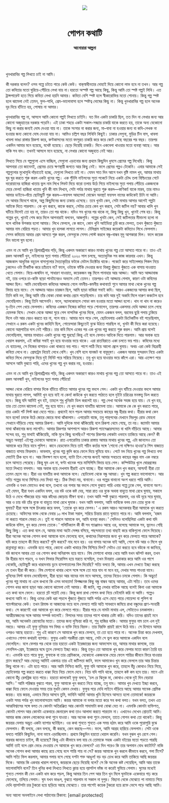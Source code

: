 <div align=center>
<img src=https://images.prothomalo.com/prothomalo-bangla/2021-01/1d75151c-eff9-4e9f-ac28-aebc4618d00f/palo_bangla_og.png />
<br><br>
<h1>গোপন কথাটি</h1>
<h4>আনোয়ারা আল্পনা</h4>
<br><br>
</div>

খুনখারাবির গল্প লিখতে চাই না আমি।

কী দরকার বলেন? ওসব গল্পে চটতে পারে কেউ কেউ। বাক্‌স্বাধীনতার দোহাই দিয়ে কোনো লাভ হবে না তখন। আর গল্প তো কবিতার মতো ঘুরিয়ে-পেঁচিয়ে লেখা যায় না।হয়তো অস্পষ্ট গল্প আছে কিছু, কিন্তু আমি তো স্পষ্ট গল্পই লিখি। এত ট্রান্সপারেন্ট হতে গিয়ে কবিতা লেখা হয়নি আমার। কবিতা বেশি স্পষ্ট হলে স্বীকারোক্তির মতো শোনায়। কিন্তু গল্প স্পষ্ট হলে ঝামেলা নেই তেমন, ফুল-পাখি, প্রেম-ভালোবাসা হলে স্পষ্টত্ব দোষের কিছু না। কিন্তু খুনখারাবির গল্প হলে অনেক দূর দিয়ে হাঁটতে হয়, পোষায় না আমার।

খুনখারাবির গল্প না, আসলে আমি কোনো গল্পই লিখতে চাইনি। যত দিন একটা চাকরি ছিল, তত দিন না লেখার জন্য আর কোনো অজুহাতের দরকার পড়েনি। এই ঢাকা শহরে একটা সকাল-সন্ধ্যার চাকরি যাকে করতে হয়, তাকে অন্য যেকোনো কিছু না করার জন্যই দোষ দেওয়া যায় না। তাকে সংসার না করার জন্য, মা–বাবা না হওয়ার জন্য বা কবি-লেখক না হওয়ার জন্য কোনো দোষ দেওয়া যায় না। আমিও চল্লিশ বছর লিখিনি কিছুই। ঢাকার লেগুনা, মুড়ির টিন বাস, খাবলা খাবলা ভাঙা রাস্তার রিকশা করে, কণ্টকাসনের মতো বদসুরত চাকরি করে করে কেটে গেছে বছরের পর বছর। তারপর একদিন আমার মনে হয়েছে, যথেষ্ট হয়েছে। ছেড়ে দিয়েছি চাকরি। দিনে একবেলা খাওয়ার মতো ব্যবস্থা আছে। আর বাকি সব বাদ। তখনই আসলে মনে হয়েছে, না লেখার কোনো অজুহাত নেই আর।

লিখতে গিয়ে যে গল্পগুলো এসে যাচ্ছিল, সেগুলো এড়ানোর জন্য প্রথমে কিছুদিন ধুমসে প্রেমের গল্প লিখেছি। কিন্তু আপনারা তো জানেনই, প্রেমের চেয়ে ক্ষণস্থায়ী জগতে আর কিছু নেই। ফলে প্রেমের গল্পও টেকেনি। এবার আমাকে সেই গল্পগুলোর মুখোমুখি দাঁড়াতেই হচ্ছে, যেগুলো লিখতে চাই না। যেমন সাত দিন আগে যখন বৃষ্টি নামল খুব, আমার মাথায় ঘুর ঘুর করতে শুরু করল একটা খুনের গল্প। এক পুঁটলি নাইলনের সুতা পকেটে নিয়ে একটা চৌদ্দ তলা বিল্ডিংয়ের গেটে দারোয়ানের হাজিরা খাতায় ভুল নাম লিখে লিফট দিয়ে বারো তলায় উঠে গিয়ে নাইলনের সুতা গলায় পেঁচিয়ে একজনকে মেরে ফেলা! হাজিরা খাতায় খুনি কী নাম লিখবে, সেটা পর্যন্ত মাথায় ঘুরতে শুরু করল—কণিকা! যাকে মারব, তার নামও আমার ডাইনে–বাঁয়ে ছোটাছুটি শুরু করল—ফয়সল আহমেদ! বোঝেন অবস্থা! ফয়সল নামের কাউকেই চিনি না আমি। সে আবার বিদেশে থাকে, অল্প কিছুদিনের জন্য ঢাকায় এসেছে। তবে খুনটা কেন, সেটা মাথায় আসার আগেই গল্পটা আটকে দিতে পারলাম। কে খুন করবে, কাকে করবে, সেটার চেয়ে কেন খুন করবে, সেটা জটিল নয়? আবার খালি খুন ঘটিয়ে দিলেই তো হয় না, তারও তো পর থাকে। যদিও সব খুনের পর থাকে না, কিছু কিছু খুন, খুনেই শেষ হয়। কিন্তু গল্পের খুন, খুনেই শেষ করে দিলে আপনারাই বলবেন, আজগুবি। গল্পের খুনটা কেন, সেই জটিলতার মীমাংসা হলো না বলে খানিক উপকার হলো আমার। লিখে ফেললে, কে জানে, কোন খুনি আইডিয়া চুরি করে ফেলত, তখন খুঁজতে খুঁজতে আমার নাম বেরিয়ে পড়ত। আমার খুব হালকা লাগতে লাগল। টেলিগ্রাম সাইজের কয়েকটা কবিতাও লিখে ফেললাম। সেসব কবিতায় আবার প্রেম আসতে শুরু করল, ফেসবুকে সেসব পোস্ট করলে বন্ধু–বান্ধব মৃদু আশকারা দিল। ফলে কয়েক দিন ভালো ঘুম হলো।

এমন না যে আমি খুব থ্রিলারট্রিলার পড়ি, কিন্তু একদম অকারণে কারও মাথায় খুনের গল্প তো আসতে পারে না। তাও এই রকম আনস্মার্ট খুন, নাইলনের সুতা গলায় পেঁচিয়ে! ২০২০ সাল চলছে, অত্যাধুনিক সব কাজ কারবার এখন। কিন্তু আজকাল আধুনিক বহুতল বাসাগুলোর দৈত্যাকৃতির ফটকে মেটাল ডিক্টেটর থাকে। পকেটে করে সাইলেন্সার পিস্তল নিয়ে ঢুকলেও ওটা টিকটিক করে চ্যাঁচাবে না? ফলে, ওটাকে ফাঁকি দেওয়ার জন্য বিকল্প খুঁজতে খুঁজতে এক বাসায় দাওয়াত খেতে গেলাম। বিয়ে-জন্মদিন না, সাধারণ দাওয়াত, কয়েকজন বন্ধু মিলে পানাহার আর আড্ডা। আমি অত আড্ডাবাজ নই, তার ওপরে চা-কফি ছাড়া পানটানেরও অভ্যাস নেই তেমন। তারপরও ওই আড্ডায় গেলাম, কারণ ওটা কবিদের আড্ডা ছিল। আমি ভেবেছিলাম কবিদের আড্ডায় গেলে নমনীয়-কমনীয় কথাবার্তা শুনে আমার মাথা থেকে খুনের গল্প বিদায় হয়ে যাবে। সে আড্ডায় আরও চারজন ছিল, আমি ছাড়া বাকিরা সবাই কবি। আরও একজনের আসার কথা ছিল, তিনি কবি নন, কিন্তু আমি তাঁর বোকা বোকা কথার প্রেমে পড়েছিলাম। চার কবি আর দুই অকবি মিলে দারুণ ককটেল হবে ভেবেছিলাম। কিন্তু তিনি আসেননি। ফলে, অ্যালকোহলে সোডা কম হওয়ার মতো আড্ডা হলো। খাব না খাব না করেও দু–তিন পেগ খেয়ে ফেললাম। কবিদের একজন নিজের কবিতা পড়ে শোনালেন, তারপর একসময় দেখি আড্ডা চলে গেছে হেমলক বিষে। সেখান থেকে আড্ডা ঘুরে গেল নান্দনিক খুনের দিকে, যেমন একজন বলল, বরফের ছুরি গলায় ঢুকিয়ে দিলে ওটা আর বেরও করতে হয় না, গলে যায়। আমার মনে পড়ে গেল, ছোটবেলায় একটা ডিটেকটিভ বই পড়েছিলাম, সেখানে এ রকম একটা খুনের কাহিনি ছিল, গোয়েন্দারা কিছুতেই বুঝে উঠতে পারছিল না, খুনটা কী দিয়ে করা হয়েছে। কোনো অস্ত্রপাতির দাগ নেই শরীরে। চার কবি মিলে একের পর এক খুনের গল্প করতে শুরু করল। আমি প্রায় বলেই ফেলেছিলাম, আমার মাথায়ও একটা খুনের গল্প ঘুরছে! কিন্তু এই বলে ফেলাও আটকে দিতে পারলাম। আর অবাক হয়ে খেয়াল করলাম, এই কবিরা সবাই খুন হয়ে যাওয়ার ভয়ে থাকে। এরা রাতবিরাতে একা চলতে ভয় পায়। কবিদের মধ্যে যে ব্যাচেলর, সে নিজের বাসায়ও একা থাকতে ভয় পায়। পাশে লাঠি নিয়ে আলো জ্বেলে ঘুমায়। অথচ এরা কেউ বিদ্রোহী কবিতা লেখে না। প্রেমট্রেম নিয়েই লেখে বেশি। খুব বেশি হলে যানজট বা বায়ুদূষণ। একজন আবার সুন্দরবন নিয়ে একটা কবিতা লিখে ফেসবুকে দিয়ে দুই মিনিট পরে সরিয়ে নিয়েছে। তবু খুন হয়ে যাওয়ার ভয়ে কাঁপে এরা। আর এতক্ষণ পরে আসলে আমি বুঝতে পারি, এদের খুনের গল্প খুন করার নয়, হওয়ার।

এমন না যে আমি খুব থ্রিলারট্রিলার পড়ি, কিন্তু একদম অকারণে কারও মাথায় খুনের গল্প তো আসতে পারে না। তাও এই রকম আনস্মার্ট খুন, নাইলনের সুতা গলায় পেঁচিয়ে!

আড্ডা থেকে বেরিয়ে বাসার দিকে হাঁটতে হাঁটতে আমার খুনের গল্প বদলে গেল। একটা খুন ঘটিয়ে দেওয়ার বদলে আমার মাথায় ঘুরতে লাগল, আমিই খুন হয়ে যাই না কেন! কাউকে খুন করতে পাঠাতে হলে দুইটা চরিত্রের মনস্তত্ত্ব ডিল করতে হবে। কিন্তু যদি আমিই খুন হই, তাহলে শুধু খুনিরটা ডিল করলেই হয়। গল্প লেখা অর্ধেক সহজ হয়ে যায়। যে খুন হয়, তার তো তেমন ঝামেলা নেই, শুধু হয়ে যাবে। যে খুন করবে যাবতীয় ঝামেলা তার। আমাকে কে কে খুন করতে পারে, তার একটা শর্ট লিস্ট করা যেতে পারে। প্রথমেই মনে পড়ল আমার সবচেয়ে কাছের বন্ধু হীরার কথা। হীরার কথা কেন মনে হলো! চমকে উঠে জোরে জোরে মাথা ঝাঁকালাম। এগারোটা বাজে, তবু পান্থপথের যেখানে মিরপুর রোড মোহনা সেখানে দাঁড়িয়ে গেছে আমার রিকশা। আমি দুদিকে মাথা ঝাঁকিয়েছি বলে রিকশা থেমে গেছে, তা নয়। জ্যামটা আমার মাথা ঝাঁকানোর জন্য লাগেনি। আমার রিকশার আশপাশে আরও রিকশা প্যাসেঞ্জারসমেত বা খালি দাঁড়িয়ে আছে। আমার সন্দেহ হয়, শুধু মাথাই ঝাঁকিয়েছি, নাকি মুখে কিছু বলেছিও? পাশের রিকশার লোকটা ওভাবে তাকিয়ে আছে কেন? কী অদ্ভুত অবস্থা! এইগল্প ডোবাবে আমাকে। রাত এগারোটায় ঢাকার রাস্তায় আমার মাথায় খুনের গল্প, এটা জানলেও তো আমাকে ধরে নিয়ে যাবে পুলিশ। কানে হেডফোন দিয়ে তাই শচীন কর্তার সঙ্গে 'শোনো গো দক্ষিণও হাওয়া'র শিস বাজাতে বাজাতে বাসায় ফিরলাম। ভাবলাম, খুনের গল্প কুলি করে ফেলে দিয়ে ঘুমিয়ে যাব। পেটে মদ নিয়ে খুনের গল্প লিখতে বসা মোটেই ঠিক হবে না। আর বিলক্ষণ মনে হলো, ব্যাটা তিন পেগের জন্যই আমার সবচেয়ে কাছের বন্ধুর নাম এক নম্বরে চলে আসতে পেরেছে। কিন্তু ঘুম এল না, ঘণ্টা খানেক পরে মাসিপিসি বিদায় হয়ে গেল। কম্পিউটার খুলে ঘোরগ্রস্তের মতো লিখতে বসলাম। আর অবাক হয়ে দেখলাম হীরাই এসে যাচ্ছে। হীরা আমাকে কেন খুন করবে, আশ্চর্য! হীরা তো তেমন ছেলে নয়। হীরা ওর যাবতীয় কথা আমাকে বলে। ছোটবেলা থেকে বন্ধু আমরা। খুব গল্প করতে ভালোবাসে। আর সত্যি গল্পের মধ্যে মিশিয়ে দেয় মিথ্যা গল্প। ঠিক মিথ্যা নয়, বানানো। ওর গল্পের বানানো অংশ ধরতে পারি আমি। এমনকি ও যখন ফোনেও কথা বলে, তখনো ওর গলার স্বর বদলে গেলে বুঝতে পারি এবার গল্পে ঢুকে গেল, বানানো অংশ। এই যেমন, হীরা যখন একদিন বলল, ওর বউ ওকে কষ্ট দেয়, সারা রাত ওর বুকে অথবা বাহুতে মাথা রেখে ঘুমায়, সকালে উঠে ও দেখে পাঁজরের হাড় আর কাঁধের জোড়ায় ভীষণ ব্যথা। তখন আমি স্পষ্ট বুঝতে পারলাম, ওর বউ দূরে সরে ঘুমায়, আর ও চায় বউ তাঁর বুকে বা বাহুতে মাথা রেখে ঘুমাক। যখন আমি বললাম, আমি ভাবিকে বলব যেন তোর বুকে না ঘুমায়? হীরা সঙ্গে সঙ্গে চিৎকার করে বলল, 'তোকে খুন করে ফেলব।' এ রকম আরও অনেকবার হীরা আমাকে খুন করতে চেয়েছে। অফিসের ফান্ড থেকে যেবার ১০ লাখ টাকা সরাল, সরিয়ে চিন্তায় রাতে ঘুমাতে পারে না। আমি বললাম, 'হজম না করতে পারলে ফেরত দে। তুই না পারলে আমাকে বল, আমি ব্যবস্থা করব।' সেদিনও বলেছিলিয়া একটা কথা যদি কাউকে বলিস, খুন করে ফেলব তোকে।' পলিটিক্যাল কী কী সব গ্যাঞ্জামও আছে ওর, বলেছে আমাকে সব, ভুলেও গেছি কিছু কিছু। এত কথা বলে যে, আমার মাথা অটো সেন্সর বসিয়ে, পছন্দমতো তথ্য বাছাই করে বাকিগুলো ফেলে দিয়েছে। হীরা অনেক অনেক গোপন কথা আমাকে বলে ফেলেছে বলে, কথাদের নিরাপত্তার জন্য খুন করে ফেলতে পারে আমাকে? যদি করে তাহলে কী দিয়ে করবে? গুলি করবে? নাহ মনে হয়। ওর বাসায় অনেক যাই আমি, গেলে বউ আর ও মিলে খুব রান্নাবান্না করে। এমনকি হতে পারে, কোনো একটা খাবারে বিষ মিশিয়ে দিল? সেটাও তো করতে হবে বউকে না জানিয়ে, বউ জানলে আবার তো ওর গোপন কথা অনিরাপদ হয়ে যাবে। বিষ মেশানো খাবার খেয়ে আমি যখন ঝটপট করব, তখন কি হীরার মনে পড়বে, ও যখন লিভার সিরোসিস হয়ে মরতে বসেছিল, তখন দিনরাত একাকার করে আমি ওর পাশে থেকেছি, ছোটাছুটি করে ধারদেনায় ডুবে হাসপাতালের বিল দিয়েছি? সত্যি বলতে কি, আমার এখন দেখতে ইচ্ছা করছে যে তখন হীরা কী করে। বিষ মেশানো খাবার খেলে সঙ্গে সঙ্গে তো মরে যাব না মনে হয়, দেখার সময় পাওয়া যাবে। খুনিদের লিস্ট বানাব ভেবেছিলাম, হীরা ছাড়া আর যাদের নাম মনে আসছে, তাদের নিয়েও চমকে গেলাম। কি অদ্ভুত! খুনের গল্প মাথায় না এলে কখনো কি এসব ভাবতাম! বিপজ্জনক কিছু বন্ধু বান্ধব আছে আমার, এটা সত্যি। তবে ওদের গোপন খবর জানা ছাড়া আর কোনো ঝামেলা নেই আমার। কী জানি, গল্প লেখার বাতিক আছে বলেই কিনা ওরা আমাকে এত কথা বলে ফেলে। হয়তো প্লট সাপ্লাই দেয়। কিন্তু জমা রাখা গোপন কথা নিয়ে বেইমানি করি না আমি। গল্পেও কখনো আনি না। কিন্তু ওদের কেউ ধরা পড়লে খুঁজতে খুঁজতে আমি পর্যন্ত এসে যেতে পারে গোয়েন্দা বা পুলিশ বা গ্যাংস্টারদের কেউ। তখন রিমান্ড বা আজাবের ভয়ে বলে ফেলতে পারি অতি সাবধানে জমিয়ে রাখা বন্ধুদের প্রাণ-সংহারী কথা। সে কারণেই ওরা আমাকে খুন করে ফেলতে পারে। হীরার পরে যে নামটা মাথায় এল, সেটাতেও চমকালাম। আত্মীয়স্বজনের সঙ্গে আমার সম্পর্ক ভালোই। বিপদের সময় তাদের পাশে থাকার চেষ্টা করি। যদিও তাদের প্রায়ই মনে হয়, আমি অনেকটা রোবোটের মতো। তাদের জন্য দুশ্চিন্তা করি না, শুধু হাজির থাকি। আমার ফুফুর নাম চলে এল দুই নম্বরে। আমার এই ফুফু দুনিয়ার সব বিষয় ও ব্যক্তি নিয়ে বিরক্ত। তার বিরক্তি প্রায়ই রাগে উঠে যায়। সে হিসাবে আমার ওপরও আছে হয়তো। শুধু এই কারণে সে আমাকে খুন করে ফেলবে, তা তো হতে পারে না। অনেক চিন্তা করে দেখলাম, এখানেও গোপন কথারই ব্যাপার। ফুফুর একটা পরকীয়া প্রেম আছে, সেটা সে ভুল করে আমাকে একদিন বলে ফেলেছিল। বলে ফেলার পর থেকে তার হয়তো একটা ইরেজারের জন্য আফসোস হয়, আমার মাথার কাগজে, তার পেনসিল-প্রেম, ইরেজারে ঘষে তুলে ফেলতে ইচ্ছা করে। কিন্তু তবুও তো আমাকে খুব করে ফেলার মতো কারণ তৈরি হয় না। এমনকি হতে পারে ফুফু, ফুফাকে বা তার প্রেমিককে, যেকোনো একজনকে মেরে ফেলে শান্তির জীবনে ফিরে যাওয়ার প্ল্যান করছে? আর যেহেতু আমিই একমাত্র তার এই জটিলতা জানি, ফলে আমাকেও খুন করে ফেললে তার আর চিন্তার কিছু থাকে না। এটা হতে পারে। আর আমি নিশ্চিত জানি, ফুফু যদি আমাকে খুন করে, তাহলে উঁচু কোথাও নিয়ে গিয়ে, ছোটবেলার গল্প করতে করতে ধাক্কা দিয়ে নিচে ফেলে দেবে। নিচে যদি পানি থাকে, তাহলে কষ্ট কম হবে তার। মানে এটা কোনো উঁচু রেলব্রিজ হতে পারে। হয়তো কালকেই ফুফু বলবে, 'চল রে ঝিনুক মা, কোথাও থেকে দুই দিন বেড়ায়া আসি।' আমি পরিষ্কার বুঝতে পারব, ফুফু আমাকে খুন করতে নিয়ে যাচ্ছে, তবু যাব। আমার খুব দেখতে ইচ্ছা করবে, ধাক্কা দিয়ে ফেলে দেওয়ার সময় তার মুখটা কেমন দেখায়। ফুফুর পরে দেখি লাইনে দাঁড়িয়ে আছে আমার সাবেক প্রেমিক জয়ন্ত। হায় জয়ন্ত, এভাবে ফিরে আসবে তুমি, ভাবিনি আমি! আমার খুনি হিসেবে আসতে হলো তোমাকে! জয়ন্তকে একটা সময় পর্যন্ত খুব ভালোবাসতাম আমি। জয়ন্ত আমাকে না বলার মতো করে সব কথা বলত। যখন বলত, তখন এত আত্মবিশ্বাসের সঙ্গে বলত যে কোনটা অতিরঞ্জিত আর কোনটা সাদামাটা কথা বোঝা যেত না। এমনকি কোনটা ব্যক্তিগত, কোনটা গোপন আর কোনটা একেবারে জেনারেল কথা তাও আলাদা করতে পারতাম না। এখানেও দেখেন শ্রোতাই আমি। আমার কাজ কেবল লোকেদের কথা শুনে যাওয়া। আর অনেক কথা শুনে ফেললে, তাতে গোপন কথা তো থাকেই। কিন্তু জয়ন্তর বেলায় অদ্ভুত একটা ব্যাপার ঘটেছিল। ওর কথা শুনতে শুনতে এক সময় হঠাৎ করে আমি ওকে পুরোপুরি বুঝে ফেললাম। কী বলছে, কেন বলছে, কী করছে, কেন করছে—সব। ফলে, আমি আগ্রহ হারিয়ে ফেললাম। সেটা ওকে বলতে পারিনি কিছুদিন, নানা ভাবে এড়াচ্ছিলাম। প্রথমে কিছুদিন হয়তো খেয়াল করেনি। যখন বুঝল খুব রেগে গেল। বারবার জানতে চাইল, কী হয়েছে? কিন্তু এটা কীভাবে বলা যায় যে তোমাকে সহজ একটা বইয়ের মতো পড়তে পারছি আমি! তাই বলে প্রেম ভেঙে দেওয়ায় সে আমাকে খুন করে ফেলবে? এত দিন পরেও কি তার অপমান বোধ কাটেনি? নাকি অনেক গোপন কথা আমার কাছে রয়ে গেছে বলে শান্তি পায় না সে? জয়ন্ত আমাকে খুন করলে কীভাবে করবে, গলা টিপে? আমি সত্যি ফিল করলাম, আমার গলায় বসে গেছে দশটা শক্ত আঙুল! বড় বড় চোখ করে আমি তাকিয়ে আছি জয়ন্তর দিকে। আমার কি একবার খারাপ লাগবে, জয়ন্তকে ছেড়ে দিয়েছি বলে? সে কি অনেক কষ্ট পেয়েছিল, আমি আর তাকে ভালোবাসিনি বলে? তিন খুনির কথা লিখতে লিখতে ক্লান্ত হয়ে ল্যাপটপ ভাঁজ না করেই ঘুমিয়ে গেলাম। ঘুমের মধ্যেই শুনতে পেলাম কী যেন একটা ধাম করে পড়ল, কিন্তু আমার তিন পেগ আর তিন খুন মিলে ঘুমটাকে একেবারে গাঢ় করে ফেলেছে, তলিয়ে গেলাম। ঘুম যখন ভাঙল, বুঝতে পারলাম না সকাল না দুপুর। বিছানা থেকে মেঝেতে পা নামাতে গিয়ে দেখি ল্যাপটপটা চার টুকরো হয়ে ছড়িয়ে আছে মেঝেতে। তার পাশেই কয়েক টুকরো হয়ে রক্তে ভেসে পড়ে আছি আমি।

অন্য আলো অনলাইনে লেখা পাঠানোর ঠিকানা: [email protected]
